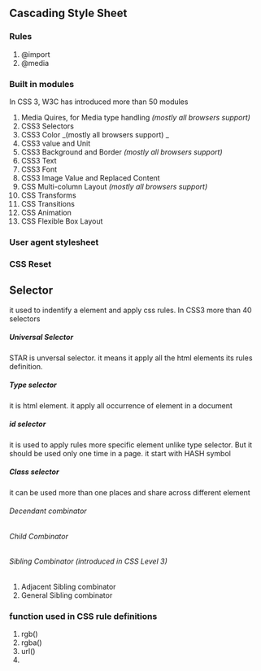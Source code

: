 ## Cascading Style Sheet

### Rules

1. @import
2. @media

### Built in modules

In CSS 3, W3C has introduced more than 50 modules

1. Media Quires, for Media type handling  _\(mostly all browsers support\)_ 
2. CSS3 Selectors
3. CSS3 Color _\(mostly all browsers support\) _
4. CSS3 value and Unit
5. CSS3 Background and Border _\(mostly all browsers support\)_
6. CSS3 Text
7. CSS3 Font
8. CSS3 Image Value and Replaced Content
9. CSS Multi-column Layout  _\(mostly all browsers support\)_ 
10. CSS Transforms
11. CSS Transitions
12. CSS Animation
13. CSS Flexible Box Layout

### User agent stylesheet

### CSS Reset

## Selector

it used to indentify a element and apply css rules. In CSS3 more than 40 selectors

##### Universal Selector

STAR is unversal selector. it means it apply all the html elements its rules definition.

##### Type selector

it is html element. it apply all occurrence of element in a document

##### id selector

it is used to apply rules more specific element unlike type selector. But it should be used only one time in a page. it start with HASH symbol

##### Class selector

it can be used more than one places and share across different element

###### Decendant combinator

###### Child Combinator

###### Sibling Combinator \(introduced in CSS Level 3\)

1. Adjacent Sibling combinator
2. General Sibling combinator

### function used in CSS rule definitions

1. rgb\(\)
2. rgba\(\)
3. url\(\)
4. 

